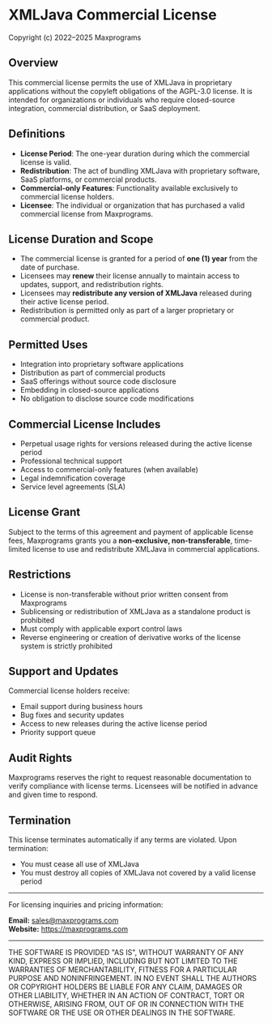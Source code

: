 # XMLJava Commercial License

Copyright (c) 2022–2025 Maxprograms

## Overview

This commercial license permits the use of XMLJava in proprietary applications without the copyleft obligations of the AGPL-3.0 license. It is intended for organizations or individuals who require closed-source integration, commercial distribution, or SaaS deployment.

## Definitions

- **License Period**: The one-year duration during which the commercial license is valid.
- **Redistribution**: The act of bundling XMLJava with proprietary software, SaaS platforms, or commercial products.
- **Commercial-only Features**: Functionality available exclusively to commercial license holders.
- **Licensee**: The individual or organization that has purchased a valid commercial license from Maxprograms.

## License Duration and Scope

- The commercial license is granted for a period of **one (1) year** from the date of purchase.
- Licensees may **renew** their license annually to maintain access to updates, support, and redistribution rights.
- Licensees may **redistribute any version of XMLJava** released during their active license period.
- Redistribution is permitted only as part of a larger proprietary or commercial product.

## Permitted Uses

- Integration into proprietary software applications
- Distribution as part of commercial products
- SaaS offerings without source code disclosure
- Embedding in closed-source applications
- No obligation to disclose source code modifications

## Commercial License Includes

- Perpetual usage rights for versions released during the active license period
- Professional technical support
- Access to commercial-only features (when available)
- Legal indemnification coverage
- Service level agreements (SLA)

## License Grant

Subject to the terms of this agreement and payment of applicable license fees, Maxprograms grants you a **non-exclusive, non-transferable**, time-limited license to use and redistribute XMLJava in commercial applications.

## Restrictions

- License is non-transferable without prior written consent from Maxprograms
- Sublicensing or redistribution of XMLJava as a standalone product is prohibited
- Must comply with applicable export control laws
- Reverse engineering or creation of derivative works of the license system is strictly prohibited

## Support and Updates

Commercial license holders receive:

- Email support during business hours
- Bug fixes and security updates
- Access to new releases during the active license period
- Priority support queue

## Audit Rights

Maxprograms reserves the right to request reasonable documentation to verify compliance with license terms. Licensees will be notified in advance and given time to respond.

## Termination

This license terminates automatically if any terms are violated. Upon termination:

- You must cease all use of XMLJava
- You must destroy all copies of XMLJava not covered by a valid license period

---

For licensing inquiries and pricing information:

**Email:** <sales@maxprograms.com>  
**Website:** <https://maxprograms.com>

---

THE SOFTWARE IS PROVIDED "AS IS", WITHOUT WARRANTY OF ANY KIND, EXPRESS OR IMPLIED, INCLUDING BUT NOT LIMITED TO THE WARRANTIES OF MERCHANTABILITY, FITNESS FOR A PARTICULAR PURPOSE AND NONINFRINGEMENT. IN NO EVENT SHALL THE AUTHORS OR COPYRIGHT HOLDERS BE LIABLE FOR ANY CLAIM, DAMAGES OR OTHER LIABILITY, WHETHER IN AN ACTION OF CONTRACT, TORT OR OTHERWISE, ARISING FROM, OUT OF OR IN CONNECTION WITH THE SOFTWARE OR THE USE OR OTHER DEALINGS IN THE SOFTWARE.
